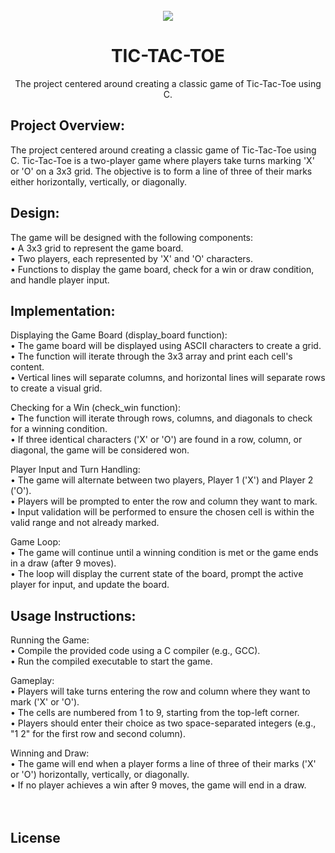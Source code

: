 <div align="center">
    <br>
    <img src="https://img.freepik.com/free-vector/hands-holding-pencils-play-tic-tac-toe-people-drawing-crosses-noughts-simple-game-children-flat-vector-illustration-strategy-concept-banner-website-design-landing-web-page_74855-24786.jpg"/>
    <br>
    <h1>TIC-TAC-TOE</h1>
    <p>
The project centered around creating a classic game of Tic-Tac-Toe using C.
</p>
</div>
    
## Project Overview:
The project centered around creating a classic game of Tic-Tac-Toe using C. Tic-Tac-Toe is a two-player game where players take turns marking 'X' or 'O' on a 3x3 grid. The objective is to form a line of three of their marks either horizontally, vertically, or diagonally.

## Design:
The game will be designed with the following components:<br>
•	A 3x3 grid to represent the game board.<br>
•	Two players, each represented by 'X' and 'O' characters.<br>
•	Functions to display the game board, check for a win or draw condition, and handle player input.

## Implementation:
Displaying the Game Board (display_board function): <br>
•	The game board will be displayed using ASCII characters to create a grid.<br>
•	The function will iterate through the 3x3 array and print each cell's content.<br>
•	Vertical lines will separate columns, and horizontal lines will separate rows to create a visual grid.

Checking for a Win (check_win function):<br>
•	The function will iterate through rows, columns, and diagonals to check for a winning condition.<br>
•	If three identical characters ('X' or 'O') are found in a row, column, or diagonal, the game will be considered won.

Player Input and Turn Handling:<br>
•	The game will alternate between two players, Player 1 ('X') and Player 2 ('O').<br>
•	Players will be prompted to enter the row and column they want to mark.<br>
•	Input validation will be performed to ensure the chosen cell is within the valid range and not already marked.

Game Loop:<br>
•	The game will continue until a winning condition is met or the game ends in a draw (after 9 moves).<br>
•	The loop will display the current state of the board, prompt the active player for input, and update the board.

 ## Usage Instructions:
 Running the Game:<br>
•	Compile the provided code using a C compiler (e.g., GCC).<br>
•	Run the compiled executable to start the game.

Gameplay:<br>
•	Players will take turns entering the row and column where they want to mark ('X' or 'O').<br>
•	The cells are numbered from 1 to 9, starting from the top-left corner.<br>
•	Players should enter their choice as two space-separated integers (e.g., "1 2" for the first row and second column).

Winning and Draw:<br>
•	The game will end when a player forms a line of three of their marks ('X' or 'O') horizontally, vertically, or diagonally.<br>
•	If no player achieves a win after 9 moves, the game will end in a draw.<br>
<br>
<br>

## License


